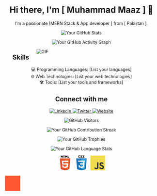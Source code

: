 <!-- Your Name -->
<h1 align="center">Hi there, I'm [ Muhammad Maaz ] 👋</h1>

<!-- Your Bio -->
<p align="center">I'm a passionate [MERN Stack & App developer ] from [ Pakistan ].</p>

<!-- GitHub Stats -->
<p align="center">
  <img src="https://github-readme-stats.vercel.app/api?username=your-username&show_icons=true&count_private=true&hide=stars&theme=radical" alt="Your GitHub Stats"/>
</p>

<!-- GitHub Activity Graph -->
<p align="center">
  <img src="https://activity-graph.herokuapp.com/graph?username=your-username&theme=github" alt="Your GitHub Activity Graph"/>
</p>

<!-- Animated SVG -->
<img align="right" alt="GIF" src="https://github.com/your-username/your-repository/raw/main/your-animation.gif" width="400" height="auto" />

<!-- Skills -->
<h2 align="center">Skills</h2>
<p align="center">
  💻 Programming Languages: [List your languages]<br>
  🌐 Web Technologies: [List your web technologies]<br>
  🛠️ Tools: [List your tools and frameworks]
</p>

<!-- Contact & Social Media -->
<h2 align="center">Connect with me</h2>
<p align="center">
  <a href="https://www.linkedin.com/in/your-linkedin-profile/" target="_blank">
    <img src="https://img.shields.io/badge/LinkedIn-Profile-blue" alt="LinkedIn">
  </a>
  <a href="https://twitter.com/your-twitter-handle" target="_blank">
    <img src="https://img.shields.io/badge/Twitter-Handle-blue" alt="Twitter">
  </a>
  <a href="https://www.your-website.com/" target="_blank">
    <img src="https://img.shields.io/badge/Website-URL-brightgreen" alt="Website">
  </a>
</p>

<!-- GitHub Visitors -->
<p align="center">
  <img src="https://visitor-badge.glitch.me/badge?page_id=your-username.your-username" alt="GitHub Visitors"/>
</p>

<!-- GitHub Contribution Streak -->
<p align="center">
  <img src="https://github-readme-streak-stats.herokuapp.com/?user=your-username" alt="Your GitHub Contribution Streak"/>
</p>

<!-- GitHub Trophies -->
<p align="center">
  <img src="https://github-profile-trophy.vercel.app/?username=your-username&theme=dracula" alt="Your GitHub Trophies"/>
</p>

<!-- GitHub Language Stats -->
<p align="center">
  <img src="https://github-readme-stats.vercel.app/api/top-langs/?username=your-username&layout=compact&theme=radical" alt="Your GitHub Language Stats"/>
</p>

<!-- Animated Technology Icons -->
<p align="center">
  <img src="https://raw.githubusercontent.com/devicons/devicon/master/icons/html5/html5-original-wordmark.svg" alt="HTML5" width="50" height="50"/>
  <img src="https://raw.githubusercontent.com/devicons/devicon/master/icons/css3/css3-original-wordmark.svg" alt="CSS3" width="50" height="50"/>
  <img src="https://raw.githubusercontent.com/devicons/devicon/master/icons/javascript/javascript-original.svg" alt="JavaScript" width="50" height="50"/>
  <!-- Add more icons as needed -->
</p>

<!-- Custom JavaScript Animation -->
<script src="https://cdnjs.cloudflare.com/ajax/libs/animejs/3.2.1/anime.min.js"></script>
<script>
  // Custom JavaScript Animation using anime.js
  anime({
    targets: '.animated-element',
    translateX: 250,
    easing: 'easeInOutQuad',
    duration: 1000,
    loop: true
  });
</script>

<!-- Custom CSS Styling -->
<style>
  /* Your custom CSS styling goes here */
  .animated-element {
    width: 50px;
    height: 50px;
    background-color: #ff5733;
    position: relative;
  }
</style>

<!-- Animated Element -->
<div class="animated-element"></div>
